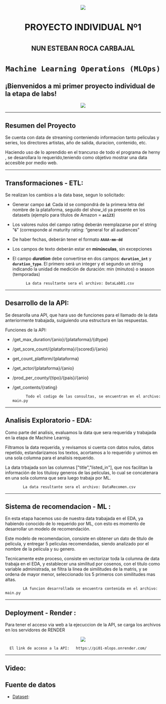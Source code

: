 <p align=center><img src=https://d31uz8lwfmyn8g.cloudfront.net/Assets/logo-henry-white-lg.png><p>

# <h1 align=center> **PROYECTO INDIVIDUAL Nº1** </h1>
# <h2 align=center> **NUN ESTEBAN ROCA CARBAJAL** </h2>

# <h1 align=center>**`Machine Learning Operations (MLOps)`**</h1>

## ¡Bienvenidos a mi primer proyecto individual de la etapa de labs!

<p align=center><img src=https://thedatascientist.com/wp-content/uploads/2019/06/what-is-data-science.jpg><p>

<hr>  

## Resumen del Proyecto
Se cuenta con data de streaming conteniendo informacion tanto peliculas y series, los directores artistas, año de salida, duracion, contenido, etc.

Haciendo uso de lo aprendido en el trancurso de todo el programa de herny , se desarollara lo requerido,teniendo como objetivo mostrar una data accesible por medio web.


<hr>  


## Transformaciones - ETL:

Se realizan los cambios a la data base, segun lo solicitado:

+ Generar campo **`id`**: Cada id se compondrá de la primera letra del nombre de la plataforma, seguido del show_id ya presente en los datasets (ejemplo para títulos de Amazon = **`as123`**)

+ Los valores nulos del campo rating deberán reemplazarse por el string “**`G`**” (corresponde al maturity rating: “general for all audiences”

+ De haber fechas, deberán tener el formato **`AAAA-mm-dd`**

+ Los campos de texto deberán estar en **minúsculas**, sin excepciones

+ El campo ***duration*** debe convertirse en dos campos: **`duration_int`** y **`duration_type`**. El primero será un integer y el segundo un string indicando la unidad de medición de duración: min (minutos) o season (temporadas)


            La data resultante sera el archivo: DataLab01.csv


<hr>

## Desarrollo de la API:

Se desarolla una API, que hara uso de funciones para el llamado de la data anteriormente trabajada, suiguiendo una estructura en las respuestas.

Funciones de la API:

+ /get_max_duration/{anio}/{plataforma}/{dtype}
+ /get_score_count/{plataforma}/{scored}/{anio}
+ get_count_platform/{plataforma}
+ /get_actor/{plataforma}/{anio}
+ /prod_per_county/{tipo}/{pais}/{anio}
+ /get_contents/{rating}

            Todo el codigo de las consultas, se encuentran en el archivo: main.py


<hr> 

## Analisis Exploratorio - EDA:

Como parte del analisis, evaluamos la data que sera requerida y trabajada en la etapa de Machine Learnig.

Filtramos la data requerida, y revisamos si cuenta con datos nulos, datos repetido, estandarizamos los textos, acortamos a lo requerido y unimos en una sola columna para el analisis requerido.

La data trbajada son las columnas ["title","listed_in"], que nos facilitan la información de los titulosy generos de las peliculas, lo cual se concatenara en una sola columna que sera luego trabaja por ML.

            La data resultante sera el archivo: DataRecomen.csv


<hr>

## Sistema de recomendacion - ML :

En esta etapa hacemos uso de nuestra data trabajada en el EDA, ya habiendo conocido de lo requerido por ML, con esto es momento de desarrollar un modelo de recomendación.

Este modelo de recomendacion, consiste en obtener un dato de titulo de pelicula, y entregar 5 peliculas recomendadas, siendo analizado por el nombre de la pelicula y su genero.

Tecnicamente este proceso, consiste en vectorizar toda la columna de data trabaja en el EDA, y establecer una similitud por cosenos, con el titulo como variable administrada, se filtra la linea de similitudes de la matris, y se ordena de mayor menor, seleccionado los 5 primeros con similitudes mas altas.

            LA funcion desarrollada se encuentra contenida en el archivo: main.py


<hr>

## Deployment - Render :

Para tener el acceso via web a la ejecuccion de la API, se carga los archivos en los servidores de RENDER

<p align=center><img src=https://th.bing.com/th/id/OIP.045ArS-D5OMZ4AOdB8uDCwHaEK?w=289&h=180&c=7&r=0&o=5&pid=1.7><p>


      El link de acceso a la API:   https://pi01-mlops.onrender.com/


<hr>

## Video:




## **Fuente de datos**

+ [Dataset](https://drive.google.com/drive/folders/1b49OVFJpjPPA1noRBBi1hSmMThXmNzxn):



